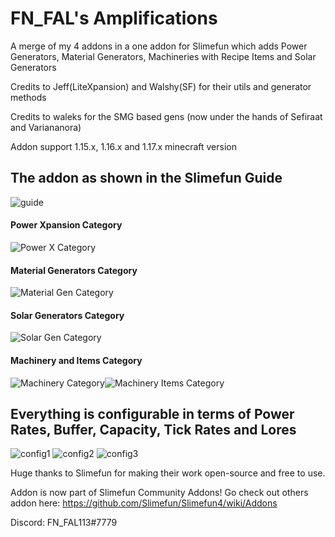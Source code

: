 # FN_FAL's Amplifications
A merge of my 4 addons in a one addon for Slimefun which adds Power Generators, Material Generators, Machineries with Recipe Items and Solar Generators

Credits to Jeff(LiteXpansion) and Walshy(SF) for their utils and generator methods

Credits to waleks for the SMG based gens (now under the hands of Sefiraat and Variananora)

Addon support 1.15.x, 1.16.x and 1.17.x minecraft version


## The addon as shown in the Slimefun Guide
![guide](https://user-images.githubusercontent.com/88238718/136697193-5c52d89f-2f01-40e6-b5b7-6f730a17bbd0.png)

#### Power Xpansion Category
![Power X Category](https://user-images.githubusercontent.com/88238718/138582193-9c6f145c-d096-4f36-94bf-0807a1420309.png)

#### Material Generators Category
![Material Gen Category](https://user-images.githubusercontent.com/88238718/138582194-5403216c-0527-43b1-ab34-aabdb6f6170b.png)

#### Solar Generators Category
![Solar Gen Category](https://user-images.githubusercontent.com/88238718/138582197-a6e44e59-a21d-461a-a154-5bb294030782.png)

#### Machinery and Items Category
![Machinery Category](https://user-images.githubusercontent.com/88238718/138582199-7b18befb-dfd6-42b7-8962-e538a1535b41.png)![Machinery Items Category](https://user-images.githubusercontent.com/88238718/138582200-9995884a-39a5-406f-9f55-598698e3c767.png)

## Everything is configurable in terms of Power Rates, Buffer, Capacity, Tick Rates and Lores
![config1](https://user-images.githubusercontent.com/88238718/136697369-229a4243-7059-4185-bb7a-4d512652ca5e.png)
![config2](https://user-images.githubusercontent.com/88238718/136697385-04621e49-b530-4399-9cbe-0a52795b799f.png)
![config3](https://user-images.githubusercontent.com/88238718/136697386-a52bc1d3-2897-4524-bea4-b64c308065ed.png)


Huge thanks to Slimefun for making their work open-source and free to use.

Addon is now part of Slimefun Community Addons! Go check out others addon here:
https://github.com/Slimefun/Slimefun4/wiki/Addons

Discord: FN_FAL113#7779
